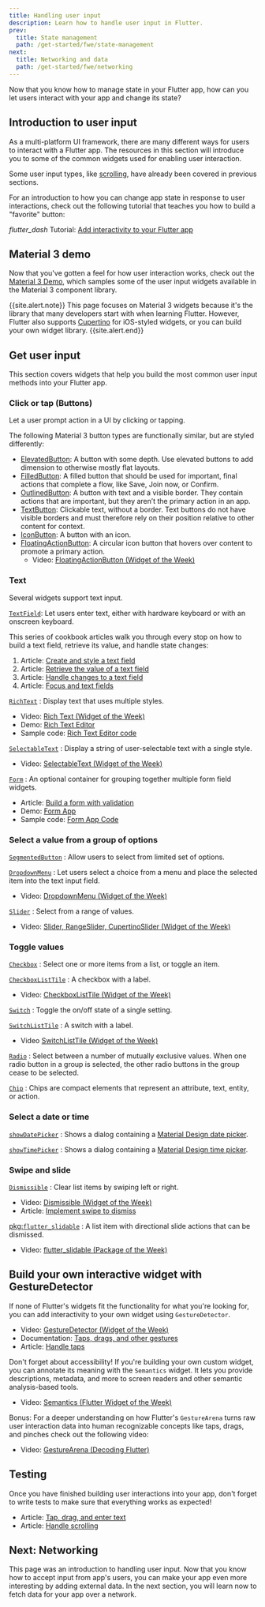 ```yaml
---
title: Handling user input
description: Learn how to handle user input in Flutter.
prev:
  title: State management
  path: /get-started/fwe/state-management
next:
  title: Networking and data
  path: /get-started/fwe/networking
---
```


Now that you know how to manage state in your Flutter app, how can you let users interact with your app and change its state? 

## Introduction to user input

As a multi-platform UI framework, there are many different ways for users to interact with a Flutter app. The resources in this section will introduce you to some of the common widgets used for enabling user interaction. 

Some user input types, like [scrolling], have already been covered in previous sections. 

For an introduction to how you can change app state in response to user interactions,
check out the following tutorial that teaches you how to build a "favorite" button:

<i class="material-symbols" aria-hidden="true">flutter_dash</i> Tutorial: [Add interactivity to your Flutter app][]

## Material 3 demo 

Now that you've gotten a feel for how user interaction works,
check out the [Material 3 Demo][], which samples some of the
user input widgets available in the Material 3 component library. 

{{site.alert.note}}
  This page focuses on Material 3 widgets because it's the library
  that many developers start with when learning Flutter.
  However, Flutter also supports  [Cupertino][] for iOS-styled widgets,
  or you can build your own widget library.
{{site.alert.end}}

## Get user input

This section covers widgets that help you build
the most common user input methods into your Flutter app. 

### Click or tap (Buttons)
Let a user prompt action in a UI by clicking or tapping. 

The following Material 3 button types are functionally similar,
but are styled differently:

* [ElevatedButton][]: A button with some depth. Use elevated buttons to add dimension to otherwise mostly flat layouts.
* [FilledButton][]: A filled button that should be used for important, final actions that complete a flow, like Save, Join now, or Confirm.
* [OutlinedButton][]: A button with text and a visible border. They contain actions that are important, but they aren’t the primary action in an app.
* [TextButton][]: Clickable text, without a border. Text buttons do not have visible borders and must therefore rely on their position relative to other content for context.
* [IconButton][]: A button with an icon. 
* [FloatingActionButton][]: A circular icon button that hovers over content to promote a primary action.
  * Video: [FloatingActionButton (Widget of the Week)][]

### Text
Several widgets support text input. 

[`TextField`][]: Let users enter text, either with hardware keyboard or with an onscreen keyboard.

This series of cookbook articles walk you through every stop
on how to build a text field, retrieve its value, and handle state changes:
1. Article: [Create and style a text field][]
1. Article: [Retrieve the value of a text field][]
1. Article: [Handle changes to a text field][]
1. Article: [Focus and text fields][]

[`RichText`][]
: Display text that uses multiple styles.

* Video: [Rich Text (Widget of the Week)][]
* Demo: [Rich Text Editor][]
* Sample code: [Rich Text Editor code][]

[`SelectableText`][]
: Display a string of user-selectable text with a single style.

* Video: [SelectableText (Widget of the Week)][]

[`Form`][]
: An optional container for grouping together multiple form field widgets. 

* Article: [Build a form with validation][]
* Demo: [Form App][]
* Sample code: [Form App Code][]

### Select a value from a group of options

[`SegmentedButton`][]
: Allow users to select from limited set of options.

[`DropdownMenu`][]
: Let users select a choice from a menu and place the
  selected item into the text input field.

* Video: [DropdownMenu (Widget of the Week)][]

[`Slider`][]
: Select from a range of values.

* Video: [Slider, RangeSlider, CupertinoSlider (Widget of the Week)][]

### Toggle values

[`Checkbox`][]
: Select one or more items from a list, or toggle an item.

[`CheckboxListTile`][]
: A checkbox with a label.

* Video: [CheckboxListTile (Widget of the Week)][]

[`Switch`][]
: Toggle the on/off state of a single setting.

[`SwitchListTile`][]
: A switch with a label. 

* Video [SwitchListTile (Widget of the Week)][]

[`Radio`][]
: Select between a number of mutually exclusive values.
  When one radio button in a group is selected,
  the other radio buttons in the group cease to be selected.

[`Chip`][]
: Chips are compact elements that represent an attribute,
  text, entity, or action.

### Select a date or time

[`showDatePicker`][]
: Shows a dialog containing a [Material Design date picker][].

[`showTimePicker`][]
: Shows a dialog containing a [Material Design time picker][].

### Swipe and slide

[`Dismissible`][]
: Clear list items by swiping left or right.

* Video: [Dismissible (Widget of the Week)][]
* Article: [Implement swipe to dismiss][]

[pkg:`flutter_slidable`][]
: A list item with directional slide actions that can be dismissed.

* Video: [flutter_slidable (Package of the Week)][]

## Build your own interactive widget with GestureDetector 

If none of Flutter's widgets fit the functionality for what you're looking for,
you can add interactivity to your own widget using `GestureDetector`. 

* Video: [GestureDetector (Widget of the Week)][]
* Documentation: [Taps, drags, and other gestures][]
* Article: [Handle taps][]

Don't forget about accessibility!
If you're building your own custom widget,
you can annotate its meaning with the `Semantics` widget.
It lets you provide descriptions, metadata,
and more to screen readers and other semantic analysis-based tools. 

* Video: [Semantics (Flutter Widget of the Week)][]

Bonus: For a deeper understanding on how Flutter's
`GestureArena` turns raw user interaction data into
human recognizable concepts like taps, drags, and pinches
check out the following video:

* Video: [GestureArena (Decoding Flutter)][]

## Testing
Once you have finished building user interactions into your app,
don't forget to write tests to make sure that everything works as expected!

* Article: [Tap, drag, and enter text][]
* Article: [Handle scrolling][]


## Next: Networking

This page was an introduction to handling user input. Now that you know how to accept input from app's users, you can make your app even more interesting by adding external data. In the next section, you will learn now to fetch data for your app over a network. 

[scrolling]: /get-started/fwe/layout#scrollable-widgets

[Add interactivity to your Flutter app]: /ui/interactivity
[Cupertino]: {{site.api}}flutter/cupertino/cupertino-library.html
[Material 3 Demo]: https://flutter.github.io/samples/web/material_3_demo/

[ElevatedButton]: {{site.api}}flutter/material/ElevatedButton-class.html
[FilledButton]: {{site.api}}flutter/material/FilledButton-class.html
[TextButton]: {{site.api}}flutter/material/TextButton-class.html
[OutlinedButton]: {{site.api}}flutter/material/OutlinedButton-class.html
[IconButton]: {{site.api}}flutter/material/IconButton-class.html
[FloatingActionButton]: {{site.api}}flutter/material/FloatingActionButton-class.html
[FloatingActionButton (Widget of the Week)]: https://youtu.be/2uaoEDOgk_I?si=MQZcSp24oRaS_kiY

[`TextField`]: {{site.api}}flutter/material/TextField-class.html
[Create and style a text field]: /cookbook/forms/text-input
[Retrieve the value of a text field]: /cookbook/forms/retrieve-input
[Handle changes to a text field]: /cookbook/forms/text-field-changes
[Focus and text fields]: /cookbook/forms/focus
[`RichText`]: {{site.api}}flutter/widgets/RichText-class.html
[Rich Text (Widget of the Week)]: https://www.youtube.com/watch?v=rykDVh-QFfw
[Rich Text Editor]: https://flutter.github.io/samples/rich_text_editor.html
[Rich Text Editor code]: https://github.com/flutter/samples/tree/main/simplistic_editor
[`Form`]: {{site.api}}flutter/widgets/Form-class.html
[Build a form with validation]: /cookbook/forms/validation
[Form App]: https://flutter.github.io/samples/web/form_app/
[Form App Code]: https://github.com/flutter/samples/tree/main/form_app
[`SelectableText`]: {{site.api}}flutter/material/SelectableText-class.html
[SelectableText (Widget of the Week)]: https://www.youtube.com/watch?v=ZSU3ZXOs6hc

[`SegmentedButton`]: {{site.api}}flutter/material/SegmentedButton-class.html
[`DropdownMenu`]: {{site.api}}flutter/material/DropdownMenu-class.html
[DropdownMenu (Widget of the Week)]: https://youtu.be/giV9AbM2gd8?si=E23hjg72cjMTe_mz
[`Slider`]: {{site.api}}flutter/material/Slider-class.html
[Slider, RangeSlider, CupertinoSlider (Widget of the Week)]: https://www.youtube.com/watch?v=ufb4gIPDmEss


[`Checkbox`]: {{site.api}}flutter/material/Checkbox-class.html
[`CheckboxListTile`]: {{site.api}}flutter/material/CheckboxListTile-class.html
[CheckboxListTile (Widget of the Week)]: https://www.youtube.com/watch?v=RkSqPAn9szs
[`Switch`]: {{site.api}}flutter/material/Switch-class.html
[`SwitchListTile`]: {{site.api}}flutter/material/SwitchListTile-class.html
[SwitchListTile (Widget of the Week)]: https://www.youtube.com/watch?v=0igIjvtEWNU
[`Radio`]: {{site.api}}flutter/material/Radio-class.html
[`Chip`]: {{site.api}}flutter/material/Chip-class.html

[Material Design date picker]: https://m3.material.io/components/date-pickers/overview
[Material Design time picker]: https://m3.material.io/components/time-pickers/overview
[`showDatePicker`]: {{site.api}}flutter/material/showDatePicker.html
[`showTimePicker`]: {{site.api}}flutter/material/showTimePicker.html

[`Dismissible`]: {{site.api}}flutter/widgets/Dismissible-class.html
[Dismissible (Widget of the Week)]: https://youtu.be/iEMgjrfuc58?si=f0S7IdaA9PIWIYvl
[Implement swipe to dismiss]: /cookbook/gestures/dismissible
[pkg:`flutter_slidable`]: https://pub.dev/packages/flutter_slidable
[flutter_slidable (Package of the Week)]: https://www.youtube.com/watch?v=QFcFEpFmNJ8

[GestureDetector (Widget of the Week)]: https://www.youtube.com/watch?v=WhVXkCFPmK4
[Taps, drags, and other gestures]: /ui/interactivity/gestures#gestures
[Handle taps]: /cookbook/gestures/handling-taps
[Semantics (Flutter Widget of the Week)]: https://youtu.be/NvtMt_DtFrQ?si=o79BqAg9NAl8EE8_
[GestureArena (Decoding Flutter)]: https://www.youtube.com/watch?v=Q85LBtBdi0U

[Tap, drag, and enter text]: /cookbook/testing/widget/tap-drag
[Handle scrolling]: /cookbook/testing/widget/scrolling